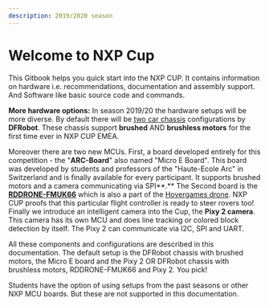 ```yaml
---
description: 2019/2020 season
---
```


# Welcome to NXP Cup

This Gitbook helps you quick start into the NXP CUP. It contains information on hardware i.e. recommendations, documentation and assembly support. And Software like basic source code and commands.

**More hardware options:** In season 2019/20 the hardware setups will be more diverse. By default there will be [two car chassis](https://community.nxp.com/servlet/JiveServlet/download/1091-27-456210/NXPCUP_Car+Introduction.pdf) configurations by **DFRobot**. These chassis support **brushed** AND **brushless motors** for the first time ever in NXP CUP EMEA. 

Moreover there are two new MCUs. First, a board developed entirely for this competition - the "**ARC-Board**" also named "Micro E Board". This board was developed by students and professors of the "Haute-Ecole Arc" in Switzerland and is finally available for every participant. It supports brushed motors and a camera communicating via SPI**.** The Second board is the [**RDDRONE-FMUK66**](https://www.nxp.com/applications/solutions/industrial/unmanned-aerial-vehicles-uavs/uavs-drones-and-rovers/rddrone-fmuk66-px4-robotic-drone-fmu-reference-design:RDDRONE-FMUK66?&tid=vanRDDRONE-FMUK66) which is also a  part of the [Hovergames drone](https://nxp.gitbook.io/hovergames/). NXP CUP proofs that this particular flight controller is ready to steer rovers too!  
Finally we introduce an intelligent camera into the Cup, the **Pixy 2 camera**. This camera has its own MCU and does line tracking or colored block detection by itself. The Pixy 2 can communicate via I2C, SPI and UART.

All these components and configurations are described in this documentation. The default setup is the DFRobot chassis with brushed motors, the Micro E board and the Pixy 2 OR DFRobot chassis with brushless motors, RDDRONE-FMUK66 and Pixy 2. You pick!

Students have the option of using setups from the past seasons or other NXP MCU boards. But these are not supported in this documentation.


